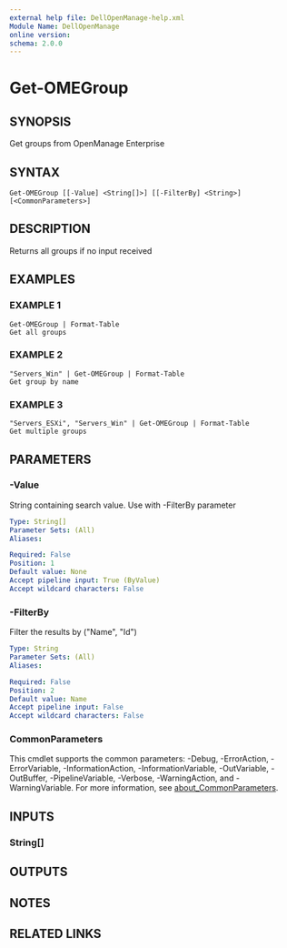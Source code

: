```yaml
---
external help file: DellOpenManage-help.xml
Module Name: DellOpenManage
online version:
schema: 2.0.0
---
```


# Get-OMEGroup

## SYNOPSIS
Get groups from OpenManage Enterprise

## SYNTAX

```
Get-OMEGroup [[-Value] <String[]>] [[-FilterBy] <String>] [<CommonParameters>]
```

## DESCRIPTION
Returns all groups if no input received

## EXAMPLES

### EXAMPLE 1
```
Get-OMEGroup | Format-Table
Get all groups
```

### EXAMPLE 2
```
"Servers_Win" | Get-OMEGroup | Format-Table
Get group by name
```

### EXAMPLE 3
```
"Servers_ESXi", "Servers_Win" | Get-OMEGroup | Format-Table
Get multiple groups
```

## PARAMETERS

### -Value
String containing search value.
Use with -FilterBy parameter

```yaml
Type: String[]
Parameter Sets: (All)
Aliases:

Required: False
Position: 1
Default value: None
Accept pipeline input: True (ByValue)
Accept wildcard characters: False
```

### -FilterBy
Filter the results by ("Name", "Id")

```yaml
Type: String
Parameter Sets: (All)
Aliases:

Required: False
Position: 2
Default value: Name
Accept pipeline input: False
Accept wildcard characters: False
```

### CommonParameters
This cmdlet supports the common parameters: -Debug, -ErrorAction, -ErrorVariable, -InformationAction, -InformationVariable, -OutVariable, -OutBuffer, -PipelineVariable, -Verbose, -WarningAction, and -WarningVariable. For more information, see [about_CommonParameters](http://go.microsoft.com/fwlink/?LinkID=113216).

## INPUTS

### String[]
## OUTPUTS

## NOTES

## RELATED LINKS
